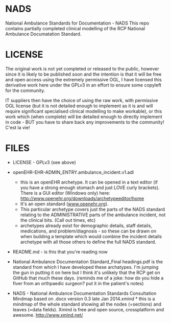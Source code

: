 NADS
====

National Ambulance Standards for Documentation - NADS
This repo contains partially completed clinical modelling of the RCP National Ambulance Documatation Standard.

LICENSE
=======

The original work is not yet completed or released to the public, however since it is likely to be published soon and the intention is that it will be free and open access using the extremely permissive OGL, I have licensed this derivative work here under the GPLv3 in an effort to ensure some copyleft for the community.

IT suppliers then have the choice of using the raw work, with permissive OGL license (but it is not detailed enough to implement as it is and will require significant specialised clinical modelling to make workable), or this work which (when complete) will be detailed enough to directly implement in code - BUT you have to share back any improvements to the community! C'est la vie!

FILES
=====

* LICENSE - GPLv3 (see above)

* openEHR-EHR-ADMIN_ENTRY.ambulance_incident.v1.adl
  * this is an openEHR archetype. It can be opened in a text editor (if you have a strong enough stomach and just LOVE curly brackets). There is a GUI editor (Windows only) here: http://www.openehr.org/downloads/archetypeeditor/home
  * It's an open standard (www.openehr.org). 
  * This particular archetype covers just the parts of the NADS standard relating to the ADMINISTRATIVE parts of the ambulance incident, not the clinical bits. (Call out times, etc)
  * archetypes already exist for demographic details, staff details, medications, and problem/diagnosis - so these can be drawn on when building a template which would combine the incident details archetype with all those others to define the full NADS standard.

* README.md - is this that you're reading now

* National Ambulance Documentation Standard_Final headings.pdf is the standard from which I have developed these archatypes. I'm jumping the gun in putting it on here but I think it's unlikely that the RCP get on GitHub that much these days. (reminds me of a joke: how do you hide a fiver from an orthpaedic surgeon? put it in the patient's notes)

* NADS - National Ambulance Documentation Standards Consultation Mindmap based on .docx version 0.3 late Jan 2014.xmind   * this is a mindmap of the whole standard showing all the nodes (=sections) and leaves (=data fields). Xmind is free and open source, crossplatform and awesome. http://www.xmind.net/
